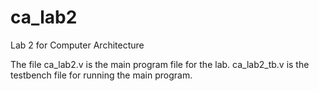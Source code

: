 # ca_lab2
Lab 2 for Computer Architecture

The file ca_lab2.v is the main program file for the lab. 
ca_lab2_tb.v is the testbench file for running the main program.
